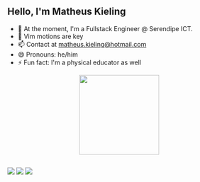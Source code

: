 ## Hello, I'm Matheus Kieling

- 🔭 At the moment, I'm a Fullstack Engineer @ Serendipe ICT. 
- 🌱 Vim motions are key
- 📫 Contact at matheus.kieling@hotmail.com
- 😄 Pronouns: he/him
- ⚡ Fun fact: I'm a physical educator as well

<div align="center">
  <a href="https://github.com/matheuskieling">
  <img height="180em" src="https://github-readme-stats.vercel.app/api/top-langs/?username=matheuskieling&layout=compact&langs_count=7&theme=dracula"/>
</div>
    
##

<div> 
  <a href="https://instagram.com/matheuskieling" target="_blank"><img src="https://img.shields.io/badge/-Instagram-%23E4405F?style=for-the-badge&logo=instagram&logoColor=white" target="_blank"></a>
  <a href = "mailto:matheus.kieling@hotmail.com"><img src="https://img.shields.io/badge/-Gmail-%23333?style=for-the-badge&logo=gmail&logoColor=white" target="_blank"></a>
  <a href="https://www.linkedin.com/in/matheus-kieling97/" target="_blank"><img src="https://img.shields.io/badge/-LinkedIn-%230077B5?style=for-the-badge&logo=linkedin&logoColor=white" target="_blank"></a> 
</div>
